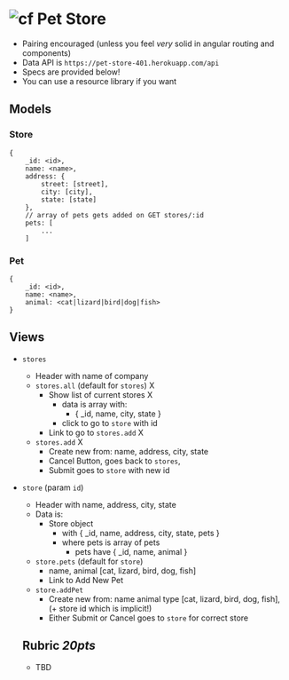 ![cf](http://i.imgur.com/7v5ASc8.png) Pet Store
===

* Pairing encouraged (unless you feel _very_ solid in angular routing and components)
* Data API is `https://pet-store-401.herokuapp.com/api`
* Specs are provided below!
* You can use a resource library if you want

## Models

### Store

```
{ 
    _id: <id>,
    name: <name>,
    address: {
        street: [street],
        city: [city],
        state: [state]
    },
    // array of pets gets added on GET stores/:id
    pets: [
        ...
    ]
```

### Pet

```
{ 
    _id: <id>,
    name: <name>,
    animal: <cat|lizard|bird|dog|fish>
}
```

## Views

* `stores`
    * Header with name of company
    * `stores.all` (default for `stores`) X
        * Show list of current stores X
            * data is array with:
                * { _id, name, city, state }
            * click to go to `store` with id 
        * Link to go to `stores.add` X
    * `stores.add` X
        * Create new from: name, address, city, state 
        * Cancel Button, goes back to `stores`, 
        * Submit goes to `store` with new id
* `store` (param `id`)
    * Header with name, address, city, state
    * Data is:
        * Store object 
            * with { _id, name, address, city, state, pets }
            * where pets is array of pets
                * pets have { _id, name, animal }
    * `store.pets` (default for `store`)
        * name, animal [cat, lizard, bird, dog, fish]
        * Link to Add New Pet
    * `store.addPet`
        * Create new from: name
            animal type [cat, lizard, bird, dog, fish],
            (+ store id which is implicit!)
        * Either Submit or Cancel goes to `store` for correct store
  
  
  ## Rubric *20pts*
  
  * TBD
